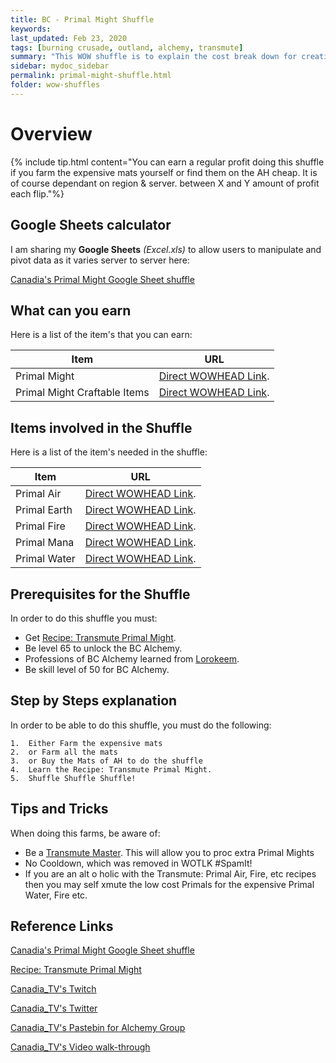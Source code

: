```yaml
---
title: BC - Primal Might Shuffle
keywords:
last_updated: Feb 23, 2020
tags: [burning crusade, outland, alchemy, transmute]
summary: "This WOW shuffle is to explain the cost break down for creating Primal Might for raw mats to sell or create expensive craftable XMOG for profit"
sidebar: mydoc_sidebar
permalink: primal-might-shuffle.html
folder: wow-shuffles
---
```



# Overview
{% include tip.html content="You can earn a regular profit doing this shuffle if you farm the expensive mats yourself or find them on the AH cheap. It is of course dependant on region & server. between X and Y amount of profit each flip."%}

## Google Sheets calculator
I am sharing my **Google Sheets** _(Excel.xls)_ to allow users to manipulate and pivot data as it varies server to server here:

[Canadia's Primal Might Google Sheet shuffle](https://docs.google.com/spreadsheets/d/1o9O1t3oiAVF_MxJvWQfQa2yLoidoUISJJtKcZeOEHbQ/edit#gid=1711023391)

## What can you earn

Here is a list of the item's that you can earn:

|Item|URL|
|-------|--------|
|Primal Might|[Direct WOWHEAD Link](https://www.wowhead.com/item=23571/primal-might).|
|Primal Might Craftable Items|[Direct WOWHEAD Link](https://www.wowhead.com/item=23571/primal-might#reagent-for).|


## Items involved in the Shuffle

Here is a list of the item's needed in the shuffle:

|Item|URL|
|-------|--------|
|Primal Air|[Direct WOWHEAD Link](https://www.wowhead.com/item=22451/primal-air).|
|Primal Earth|[Direct WOWHEAD Link](https://www.wowhead.com/item=22452/primal-earth).|
|Primal Fire|[Direct WOWHEAD Link](https://www.wowhead.com/item=21884/primal-fire).|
|Primal Mana|[Direct WOWHEAD Link](https://www.wowhead.com/item=22457/primal-mana).|
|Primal Water|[Direct WOWHEAD Link](https://www.wowhead.com/item=21885/primal-water).|

## Prerequisites for the Shuffle
In order to do this shuffle you must:

* Get [Recipe: Transmute Primal Might](https://www.wowhead.com/item=23574/recipe-transmute-primal-might).
* Be level 65 to unlock the BC Alchemy.
* Professions of BC Alchemy learned from [Lorokeem](https://www.wowhead.com/npc=19052/lorokeem).
* Be skill level of 50 for BC Alchemy.

## Step by Steps explanation
In order to be able to do this shuffle, you must do the following:

```
1.  Either Farm the expensive mats
2.  or Farm all the mats
3.  or Buy the Mats of AH to do the shuffle
4.  Learn the Recipe: Transmute Primal Might.
5.  Shuffle Shuffle Shuffle!

```

## Tips and Tricks
When doing this farms, be aware of:

* Be a [Transmute Master](https://www.wowhead.com/quest=29482/transmutation-master). This will allow you to proc extra Primal Mights
* No Cooldown, which was removed in WOTLK #SpamIt!
* If you are an alt o holic with the Transmute: Primal Air, Fire, etc recipes then you may self xmute the low cost Primals for the expensive Primal Water, Fire etc.

## Reference Links
[Canadia's Primal Might Google Sheet shuffle](https://docs.google.com/spreadsheets/d/1o9O1t3oiAVF_MxJvWQfQa2yLoidoUISJJtKcZeOEHbQ/edit#gid=1711023391)

[Recipe: Transmute Primal Might](https://www.wowhead.com/item=23574/recipe-transmute-primal-might)

[Canadia_TV's Twitch](http://twitch.tv/canadia_tv)

[Canadia_TV's Twitter](https://twitter.com/canadia_tv)

[Canadia_TV's Pastebin for Alchemy Group](https://pastebin.com/ypPV7XuH)

[Canadia_TV's Video walk-through](https://www.youtube.com/watch?v=bahNtN-Z0yY&feature=youtu.be)

